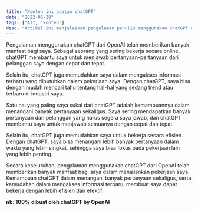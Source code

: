 ```yaml
---
title: "Konten ini buatan chatGPT"
date: "2022-06-29"
tags: ["AI", "konten"]
desc: "Artikel ini menjelaskan pengalaman penulis menggunakan chatGPT dari OpenAI, termasuk manfaat yang diperoleh dari penggunaan chatGPT dalam menjalankan pekerjaan secara efisien dan efektif. Artikel ini juga menyoroti kemampuan chatGPT dalam menangani banyak pertanyaan sekaligus dan kemudahan dalam mengakses informasi terbaru. Dan 100% dibuat oleh chatGPT by openAI"
---
```

Pengalaman menggunakan chatGPT dari OpenAI telah memberikan banyak manfaat bagi saya. Sebagai seorang yang sering bekerja secara online, chatGPT membantu saya untuk menjawab pertanyaan-pertanyaan dari pelanggan saya dengan cepat dan tepat.

Selain itu, chatGPT juga memudahkan saya dalam mengakses informasi terbaru yang dibutuhkan dalam pekerjaan saya. Dengan chatGPT, saya bisa dengan mudah mencari tahu tentang hal-hal yang sedang trend atau terbaru di industri saya.

Satu hal yang paling saya sukai dari chatGPT adalah kemampuannya dalam menangani banyak pertanyaan sekaligus. Saya sering mendapatkan banyak pertanyaan dari pelanggan yang harus segera saya jawab, dan chatGPT membantu saya untuk menjawab semuanya dengan cepat dan tepat.

Selain itu, chatGPT juga memudahkan saya untuk bekerja secara efisien. Dengan chatGPT, saya bisa menangani lebih banyak pertanyaan dalam waktu yang lebih singkat, sehingga saya bisa fokus pada pekerjaan lain yang lebih penting.

Secara keseluruhan, pengalaman menggunakan chatGPT dari OpenAI telah memberikan banyak manfaat bagi saya dalam menjalankan pekerjaan saya. Kemampuan chatGPT dalam menangani banyak pertanyaan sekaligus, serta kemudahan dalam mengakses informasi terbaru, membuat saya dapat bekerja dengan lebih efisien dan efektif.

**nb: 100% dibuat oleh chatGPT by OpenAI**